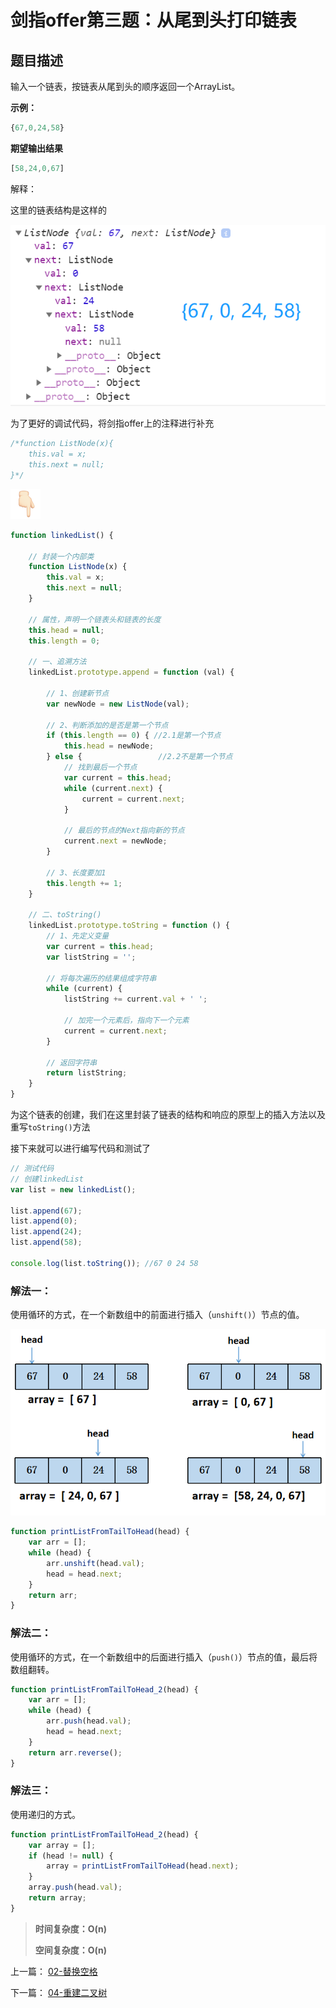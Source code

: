 # 剑指offer第三题：从尾到头打印链表



## 题目描述

输入一个链表，按链表从尾到头的顺序返回一个ArrayList。

**示例：**

```js
{67,0,24,58}
```

**期望输出结果**

```js
[58,24,0,67]
```

解释：

这里的链表结构是这样的

![](images/image-20200119153013978.png)

为了更好的调试代码，将剑指offer上的注释进行补充

```js
/*function ListNode(x){
    this.val = x;
    this.next = null;
}*/
```

![img](images/853678E9.png)

```js
function linkedList() {

    // 封装一个内部类
    function ListNode(x) {
        this.val = x;
        this.next = null;
    }

    // 属性，声明一个链表头和链表的长度
    this.head = null;
    this.length = 0;

    // 一、追溯方法
    linkedList.prototype.append = function (val) {

        // 1、创建新节点
        var newNode = new ListNode(val);

        // 2、判断添加的是否是第一个节点
        if (this.length == 0) { //2.1是第一个节点
            this.head = newNode;
        } else {                 //2.2不是第一个节点
            // 找到最后一个节点
            var current = this.head;
            while (current.next) {
                current = current.next;
            }

            // 最后的节点的Next指向新的节点
            current.next = newNode;
        }

        // 3、长度要加1
        this.length += 1;
    }

    // 二、toString()
    linkedList.prototype.toString = function () {
        // 1、先定义变量
        var current = this.head;
        var listString = '';

        // 将每次遍历的结果组成字符串
        while (current) {
            listString += current.val + ' ';

            // 加完一个元素后，指向下一个元素
            current = current.next;
        }

        // 返回字符串
        return listString;
    }
}
```

为这个链表的创建，我们在这里封装了链表的结构和响应的原型上的插入方法以及重写`toString()`方法

接下来就可以进行编写代码和测试了

```js
// 测试代码
// 创建linkedList
var list = new linkedList();

list.append(67);
list.append(0);
list.append(24);
list.append(58);

console.log(list.toString()); //67 0 24 58 
```



### 解法一：

使用循环的方式，在一个新数组中的前面进行插入（`unshift()`）节点的值。

![](images/image-20200119155011339.png)

```js
function printListFromTailToHead(head) {
    var arr = [];
    while (head) {
        arr.unshift(head.val);
        head = head.next;
    }
    return arr;
}
```

### 解法二：

使用循环的方式，在一个新数组中的后面进行插入（`push()`）节点的值，最后将数组翻转。

```js
function printListFromTailToHead_2(head) {
    var arr = [];
    while (head) {
        arr.push(head.val);
        head = head.next;
    }
    return arr.reverse();
}
```

### 解法三：

使用递归的方式。

```js
function printListFromTailToHead_2(head) {
    var array = [];
    if (head != null) {
        array = printListFromTailToHead(head.next);
    }
    array.push(head.val); 
    return array;
}
```



> **时间复杂度：O(n)**
>
> **空间复杂度：O(n)**

上一篇： [02-替换空格](../02-替换空格/)   

下一篇： [04-重建二叉树](../04-重建二叉树/)  
